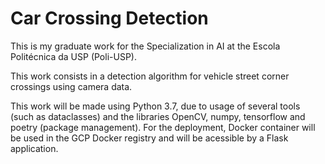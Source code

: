 # Car Crossing Detection

This is my graduate work for the Specialization in AI at the Escola Politécnica da USP (Poli-USP).

This work consists in a detection algorithm for vehicle street corner crossings using camera data.

This work will be made using Python 3.7, due to usage of several tools (such as dataclasses) and the libraries OpenCV, numpy, tensorflow and poetry (package management). For the deployment, Docker container will be used in the GCP Docker registry and will be acessible by a Flask application.


